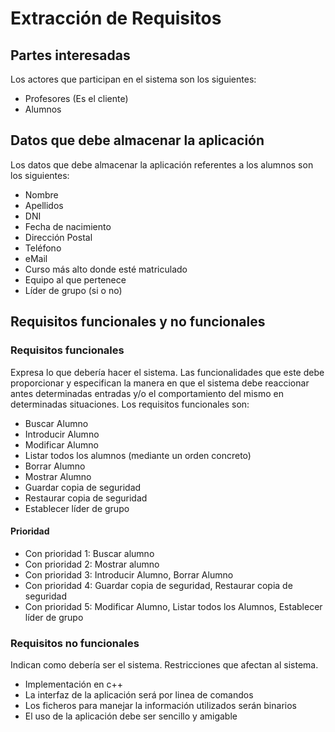 
# Extracción de Requisitos
## Partes interesadas
Los actores que participan en el sistema son los siguientes:
 - Profesores (Es el cliente)
 - Alumnos
## Datos que debe almacenar la aplicación
Los datos que debe almacenar la aplicación referentes a los alumnos son los siguientes:
 - Nombre
 - Apellidos
 - DNI
 - Fecha de nacimiento
 - Dirección Postal
 - Teléfono
 - eMail
 - Curso más alto donde esté matriculado
 - Equipo al que pertenece
 - Líder de grupo (si o no)
## Requisitos funcionales y no funcionales
### Requisitos funcionales
Expresa lo que debería hacer el sistema. Las funcionalidades que este debe proporcionar y especifican la manera en que el sistema debe reaccionar antes determinadas entradas y/o el comportamiento del mismo en determinadas situaciones.
Los requisitos funcionales son:
 - Buscar Alumno
 - Introducir Alumno
 - Modificar Alumno
 - Listar todos los alumnos (mediante un orden concreto)
 - Borrar Alumno
 - Mostrar Alumno
 - Guardar copia de seguridad
 - Restaurar copia de seguridad
 - Establecer líder de grupo
 #### Prioridad
 - Con prioridad 1: Buscar alumno
 - Con prioridad 2: Mostrar alumno
 - Con prioridad 3: Introducir Alumno, Borrar Alumno
 - Con prioridad 4: Guardar copia de seguridad, Restaurar copia de seguridad
 - Con prioridad 5: Modificar Alumno, Listar todos los Alumnos, Establecer líder de grupo

### Requisitos no funcionales
Indican como debería ser el sistema. Restricciones que afectan al sistema.
 - Implementación en c++
 - La interfaz de la aplicación será por linea de comandos
 - Los ficheros para manejar la información utilizados serán binarios
 - El uso de la aplicación debe ser sencillo y amigable

